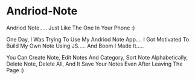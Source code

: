 # Andriod-Note
Andriod Note..... Just Like The One In Your Phone :)

One Day, I Was Trying To Use My Andriod Note App.... I Got Motivated To Build My Own Note Using JS..... And Boom I Made It.....

You Can Create Note, Edit Notes And Category, Sort Note Alphabetically, Delete Note, Delete All, And It Save Your Notes Even After Leaving The Page :)
